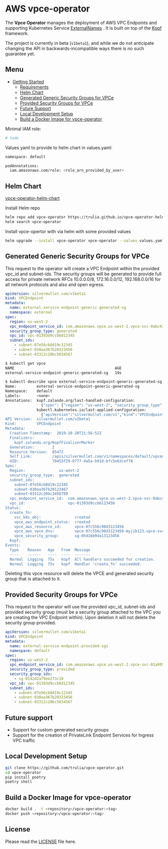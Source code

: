 # AWS vpce-operator

The __Vpce Operator__ manages the deployment of AWS VPC Endpoints and supporting Kubernetes Service [ExternalNames](https://kubernetes.io/docs/concepts/services-networking/service/#externalname) . It is built on top of the [Kopf](https://github.com/zalando-incubator/kopf) framework.

The project is currently in beta (`v1beta1`), and while we do not anticipate changing the API in backwards-incompatible ways there is no such guarantee yet.

## Menu

- [Getting Started](#getting-started)
    - [Requirements](#requirements)
    - [Helm Chart](#helm-chart)
    - [Generated Generic Security Groups for VPCe](#generated-generic-security-group)
    - [Provided Security Groups for VPCe](#provided-security-groups)
    - [Future Support](#future-support)
    - [Local Development Setup](#local-development-setup)
    - [Build a Docker Image for vpce-operator](#build-a-docker-image-for-vpce-operator)

Minimal IAM role:
```bash
# todo
```

Values yaml to provide to helm chart in values.yaml:
```bash
namespace: default

podAnnotations:
  iam.amazonaws.com/role: <role_arn_provided_by_user>
```

## Helm Chart

[vpce-operator-helm-chart](https://github.com/trulia/vpce-operator-helm-chart)

Install Helm repo
```bash
helm repo add vpce-operator https://trulia.github.io/vpce-operator-helm-chart/
helm search vpce-operator
```

Install vpce-opertor with via helm with some provided values
```bash
helm upgrade --install vpce-operator vpce-operator --values values.yaml --namespace default
```

## Generated Generic Security Groups for VPCe

This request to the operator will create a VPC Endpoint within the provided vpc_id and subnet-ids. The security groups will be generated
to provide full access for private network RFCs 10.0.0.0/8, 172.16.0.0/12, 192.168.0.0/16 for all network protocols and also and open egress.

```yaml
apiVersion: silvermullet.com/v1beta1
kind: VPCEndpoint
metadata:
  name: external-service-endpoint-generic-generated-sg 
  namespace: external
spec:
  region: us-west-2
  vpc_endpoint_service_id: com.amazonaws.vpce.us-west-2.vpce-svc-0abc437c186123456
  security_group_type: generated
  vpc_id: vpc-01393d9ccb6d12345
  subnet_ids:
    - subnet-07e56cb8d19c12345
    - subnet-030aa367b20323456
    - subnet-03312c20bc5034567
```

```bash
$ kubectl get vpce
NAME                                             AGE
external-service-endpoint-generic-generated-sg   19s
```

```bash
$ kubectl describe vpce external-service-endpoint-generic-generated-sg
Name:         external-service-endpoint-generic-generated-sg
Namespace:    default
Labels:       <none>
Annotations:  kopf.zalando.org/last-handled-configuration:
                {"spec": {"region": "us-west-2", "security_group_type": "generated", "subnet_ids": ["subnet-07e56cb8d19c12345", "subnet-030aa367b20312346"...
              kubectl.kubernetes.io/last-applied-configuration:
                {"apiVersion":"silvermullet.com/v1","kind":"VPCEndpoint","metadata":{"annotations":{},"name":"external-service-endpoint-generic-generated-sg","n...
API Version:  silvermullet.com/v1beta1
Kind:         VPCEndpoint
Metadata:
  Creation Timestamp:  2019-10-20T21:56:52Z
  Finalizers:
    kopf.zalando.org/KopfFinalizerMarker
  Generation:        2
  Resource Version:  85472
  Self Link:         /apis/silvermullet.com/v1/namespaces/default/vpcendpoints/external-service-endpoint-generic-generated-sg
  UID:               78453f29-0777-4a5a-b91d-bfc5eb3cef78
Spec:
  Region:               us-west-2
  security_group_type:  generated
  subnet_ids:
    subnet-07e56cb8d19c12345
    subnet-030aa367b20123467
    subnet-03312c20bc3456789
  vpc_endpoint_service_id:  com.amazonaws.vpce.us-west-2.vpce-svc-0abc437c186123456
  vpc_id:                   vpc-01393d9ccb6123456
Status:
  create_fn:
    svc_k8s_obj:               created
    vpce_aws_endpoint_status:  created
    vpce_aws_resource_id:      vpce-07c556c90d3123456
    vpce_aws_vpce_dns:         vpce-07c556c90d3123456-myjib123.vpce-svc-0abc437c186123456.us-west-2.vpce.amazonaws.com
    vpce_security_group:       sg-05d16b9da13123456
  Kopf:
Events:
  Type    Reason   Age   From  Message
  ----    ------   ----  ----  -------
  Normal  Logging  75s   kopf  All handlers succeeded for creation.
  Normal  Logging  75s   kopf  Handler 'create_fn' succeeded.
```

Deleting this vpce resource will delete the VPCE and generated security group that is attached to it.

## Provided Security Groups for VPCe

This request to the operator will use the provided vpc_id, subnet-ids and provided security group (must be a security group attached to the VPC you are creating the VPC Endpoint within). Upon deletion it will not delete the security group provided.

```yaml
apiVersion: silvermullet.com/v1beta1
kind: VPCEndpoint
metadata:
  name: external-service-endpoint-provided-sgs
  namespace: default
spec:
  region: us-west-2
  vpc_endpoint_service_id: com.amazonaws.vpce.us-west-2.vpce-svc-01a99586728a12345
  security_group_type: provided
  security_group_ids:
    - sg-0142d2a79ee273c19
  vpc_id: vpc-01393d9ccb6d12345
  subnet_ids:
    - subnet-07e56cb8d19c12345
    - subnet-030aa367b20323456
    - subnet-03312c20bc5034567
```

## Future support

  * Support for custom generated security groups
  * Support for the creation of PrivateLink Endpoint Services for Ingress VPC traffic


## Local Development Setup

```bash
git clone https://github.com/trulia/vpce-operator.git
cd vpce-operator
pip install poetry
poetry shell
```

## Build a Docker Image for vpce-operator

```bash
docker build . -t <repository>/vpce-operator:<tag>
docker push <repository>/vpce-operator:<tag>
```

## License

Please read the [LICENSE](LICENSE) file here.
